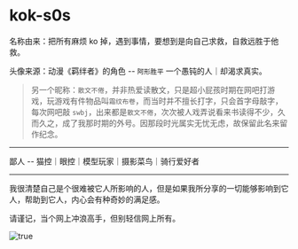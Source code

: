 # kok-s0s

名称由来：把所有麻烦 ko 掉，遇到事情，要想到是向自己求救，自救远胜于他救。

头像来源：动漫《羁绊者》的角色 -- `阿形胜平` 一个愚钝的人｜却渴求真实。

> 另一个昵称：`散文不倦`，并非热爱读散文，只是超小屁孩时期在网吧打游戏，玩游戏有件物品叫`霜纹布卷`，而当时并不擅长打字，只会首字母敲字，每次网吧敲 `swbj`，出来都是`散文不倦`，次次被人戏弄说看来书读得不少，久而久之，成了我那时期的外号。因那段时光属实无忧无虑，故保留此名来留作纪念。

---

鄙人 -- 猫控｜眼控｜模型玩家｜摄影菜鸟｜骑行爱好者

---

我很清楚自己是个很难被它人所影响的人，但是如果我所分享的一切能够影响到它人，帮助到它人，内心会有种奇妙的满足感。

请谨记，当个网上冲浪高手，但别轻信网上所有。

![true](https://user-images.githubusercontent.com/46289777/204886706-f4c543b0-b381-4b00-b729-c38ad4cf53ac.jpg)
